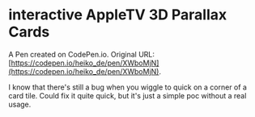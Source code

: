 # interactive AppleTV 3D Parallax Cards

A Pen created on CodePen.io. Original URL: [https://codepen.io/heiko_de/pen/XWboMjN](https://codepen.io/heiko_de/pen/XWboMjN).

I know that there's still a bug when you wiggle to quick on a corner of a card tile. Could fix it quite quick, but it's just a simple poc without a real usage.